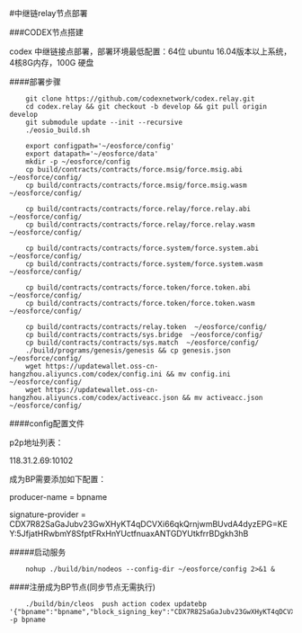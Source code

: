 #中继链relay节点部署

###CODEX节点搭建

codex 中继链接点部署，部署环境最低配置：64位 ubuntu 16.04版本以上系统，4核8G内存，100G 硬盘

####部署步骤
```
    git clone https://github.com/codexnetwork/codex.relay.git
    cd codex.relay && git checkout -b develop && git pull origin develop
    git submodule update --init --recursive
    ./eosio_build.sh
    
    export configpath='~/eosforce/config'
    export datapath='~/eosforce/data'
    mkdir -p ~/eosforce/config
    cp build/contracts/contracts/force.msig/force.msig.abi  ~/eosforce/config/
    cp build/contracts/contracts/force.msig/force.msig.wasm  ~/eosforce/config/
    
    cp build/contracts/contracts/force.relay/force.relay.abi  ~/eosforce/config/
    cp build/contracts/contracts/force.relay/force.relay.wasm  ~/eosforce/config/
    
    cp build/contracts/contracts/force.system/force.system.abi  ~/eosforce/config/
    cp build/contracts/contracts/force.system/force.system.wasm  ~/eosforce/config/
    
    cp build/contracts/contracts/force.token/force.token.abi  ~/eosforce/config/
    cp build/contracts/contracts/force.token/force.token.wasm  ~/eosforce/config/
    
    cp build/contracts/contracts/relay.token  ~/eosforce/config/
    cp build/contracts/contracts/sys.bridge  ~/eosforce/config/
    cp build/contracts/contracts/sys.match  ~/eosforce/config/
    ./build/programs/genesis/genesis && cp genesis.json ~/eosforce/config/
    wget https://updatewallet.oss-cn-hangzhou.aliyuncs.com/codex/config.ini && mv config.ini  ~/eosforce/config/
    wget https://updatewallet.oss-cn-hangzhou.aliyuncs.com/codex/activeacc.json && mv activeacc.json  ~/eosforce/config/
```

####config配置文件

p2p地址列表：

118.31.2.69:10102

成为BP需要添加如下配置：

producer-name = bpname

signature-provider = CDX7R82SaGaJubv23GwXHyKT4qDCVXi66qkQrnjwmBUvdA4dyzEPG=KEY:5JfjatHRwbmY8SfptFRxHnYUctfnuaxANTGDYUtkfrrBDgkh3hB

#####启动服务
```
	nohup ./build/bin/nodeos --config-dir ~/eosforce/config 2>&1 &
```
	
####注册成为BP节点(同步节点无需执行)
```
	./build/bin/cleos  push action codex updatebp '{"bpname":"bpname","block_signing_key":"CDX7R82SaGaJubv23GwXHyKT4qDCVXi66qkQrnjwmBUvdA4dyzEPG","commission_rate":"100","url":"https://eosforce.io"}' -p bpname
```
